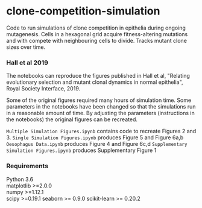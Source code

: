 # clone-competition-simulation
Code to run simulations of clone competition in epithelia during ongoing mutagenesis.
Cells in a hexagonal grid acquire fitness-altering mutations and with compete with neighbouring cells to divide.
Tracks mutant clone sizes over time.


### Hall et al 2019
The notebooks can reproduce the figures published in Hall et al, "Relating evolutionary selection and mutant clonal dynamics in normal epithelia", Royal Society Interface, 2019.

Some of the original figures required many hours of simulation time. Some parameters in the notebooks have been changed so that the simulations run in a reasonable amount of time.
By adjusting the parameters (instructions in the notebooks) the original figures can be recreated.

`Multiple Simulation Figures.ipynb` contains code to recreate Figures 2 and 3.
`Single Simulation Figures.ipynb` produces Figure 5 and Figure 6a,b
`Oesophagus Data.ipynb` produces Figure 4 and Figure 6c,d
`Supplementary Simulation Figures.ipynb` produces Supplementary Figure 1


### Requirements
Python 3.6  
matplotlib >=2.0.0  
numpy >=1.12.1  
scipy >=0.19.1
seaborn >= 0.9.0
scikit-learn >= 0.20.2
